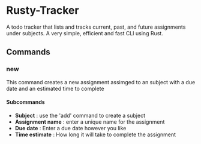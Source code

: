 # Rusty-Tracker
A todo tracker that lists and tracks current, past, and future assignments under subjects. A very simple, efficient and fast CLI using Rust.

## Commands

### new
This command creates a new assignment assimged to an subject with a due date and an estimated time to complete
#### Subcommands
- **Subject** : use the 'add' command to create a subject
- **Assignment name** : enter a unique name for the assignment
- **Due date** : Enter a due date however you like 
- **Time estimate** : How long it will take to complete the assignment

